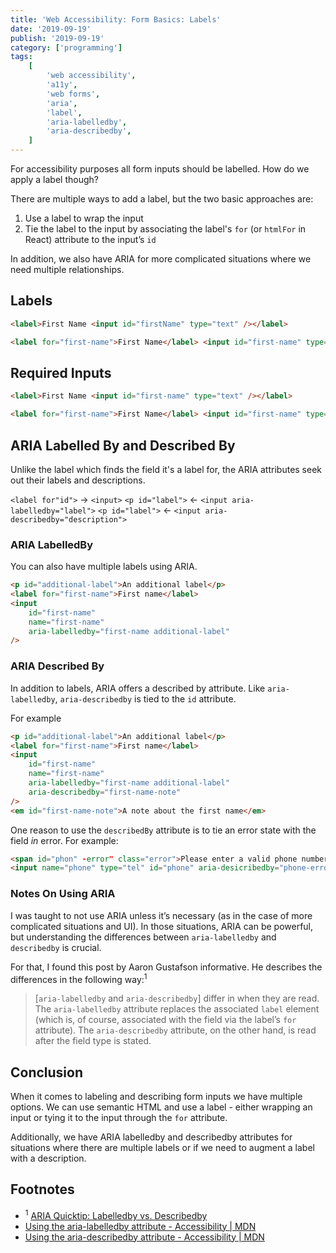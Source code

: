 ```yaml
---
title: 'Web Accessibility: Form Basics: Labels'
date: '2019-09-19'
publish: '2019-09-19'
category: ['programming']
tags:
    [
        'web accessibility',
        'a11y',
        'web forms',
        'aria',
        'label',
        'aria-labelledby',
        'aria-describedby',
    ]
---
```


For accessibility purposes all form inputs should be labelled. How do we apply a label though?

There are multiple ways to add a label, but the two basic approaches are:

1. Use a label to wrap the input
2. Tie the label to the input by associating the label's `for` (or `htmlFor` in React) attribute to the input’s `id`

In addition, we also have ARIA for more complicated situations where we need multiple relationships.

## Labels

```html
<label>First Name <input id="firstName" type="text" /></label>
```

```html
<label for="first-name">First Name</label> <input id="first-name" type="text" />
```

## Required Inputs

```html
<label>First Name <input id="first-name" type="text" /></label>
```

```html
<label for="first-name">First Name</label> <input id="first-name" type="text" />
```

## ARIA Labelled By and Described By

Unlike the label which finds the field it's a label for, the ARIA attributes seek out their labels and descriptions.

`<label for"id">` -> `<input>`
`<p id="label">` <- `<input aria-labelledby="label">`
`<p id="label">` <- `<input aria-describedby="description">`

### ARIA LabelledBy

You can also have multiple labels using ARIA.

```html
<p id="additional-label">An additional label</p>
<label for="first-name">First name</label>
<input
    id="first-name"
    name="first-name"
    aria-labelledby="first-name additional-label"
/>
```

### ARIA Described By

In addition to labels, ARIA offers a described by attribute. Like `aria-labelledby`, `aria-describedby` is tied to the `id` attribute.

For example

```html
<p id="additional-label">An additional label</p>
<label for="first-name">First name</label>
<input
    id="first-name"
    name="first-name"
    aria-labelledby="first-name additional-label"
    aria-describedby="first-name-note"
/>
<em id="first-name-note">A note about the first name</em>
```

One reason to use the `describedBy` attribute is to tie an error state with the field _in_ error. For example:

```html
<span id="phon" -error" class="error">Please enter a valid phone number.</span>
<input name="phone" type="tel" id="phone" aria-desicribedby="phone-error" />
```

### Notes On Using ARIA

I was taught to not use ARIA unless it’s necessary (as in the case of more complicated situations and UI). In those situations, ARIA can be powerful, but understanding the differences between `aria-labelledby` and `describedby` is crucial.

For that, I found this post by Aaron Gustafson informative. He describes the differences in the following way:<sup>1</sup>

> [`aria-labelledby` and `aria-describedby`] differ in when they are read. The `aria-labelledby` attribute replaces the associated `label` element (which is, of course, associated with the field via the label’s `for` attribute). The `aria-describedby` attribute, on the other hand, is read after the field type is stated.

## Conclusion

When it comes to labeling and describing form inputs we have multiple options.
We can use semantic HTML and use a label - either wrapping an input or tying it to the input through the `for` attribute.

Additionally, we have ARIA labelledby and describedby attributes for situations where there are multiple labels or if we need to augment a label with a description.

## Footnotes

-   <sup>1</sup> [ARIA Quicktip: Labelledby vs. Describedby](https://codepen.io/aarongustafson/pen/dmuoe/)
-   [Using the aria-labelledby attribute - Accessibility | MDN](https://developer.mozilla.org/en-US/docs/Web/Accessibility/ARIA/ARIA_Techniques/Using_the_aria-labelledby_attribute)
-   [Using the aria-describedby attribute - Accessibility | MDN](https://developer.mozilla.org/en-US/docs/Web/Accessibility/ARIA/ARIA_Techniques/Using_the_aria-describedby_attribute)

